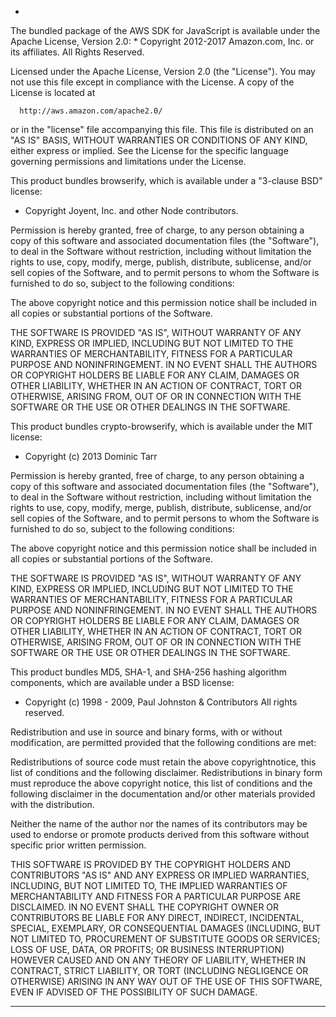 *
The bundled package of the AWS SDK for JavaScript is available under the
Apache License, Version 2.0:
*
  Copyright 2012-2017 Amazon.com, Inc. or its affiliates. All Rights Reserved.

  Licensed under the Apache License, Version 2.0 (the "License"). You
  may not use this file except in compliance with the License. A copy of
  the License is located at

      http://aws.amazon.com/apache2.0/

  or in the "license" file accompanying this file. This file is
  distributed on an "AS IS" BASIS, WITHOUT WARRANTIES OR CONDITIONS OF
  ANY KIND, either express or implied. See the License for the specific
  language governing permissions and limitations under the License.

This product bundles browserify, which is available under a
"3-clause BSD" license:

*  Copyright Joyent, Inc. and other Node contributors.

  Permission is hereby granted, free of charge, to any person obtaining a
  copy of this software and associated documentation files (the
  "Software"), to deal in the Software without restriction, including
  without limitation the rights to use, copy, modify, merge, publish,
  distribute, sublicense, and/or sell copies of the Software, and to permit
  persons to whom the Software is furnished to do so, subject to the
  following conditions:

  The above copyright notice and this permission notice shall be included
  in all copies or substantial portions of the Software.

  THE SOFTWARE IS PROVIDED "AS IS", WITHOUT WARRANTY OF ANY KIND, EXPRESS
  OR IMPLIED, INCLUDING BUT NOT LIMITED TO THE WARRANTIES OF
  MERCHANTABILITY, FITNESS FOR A PARTICULAR PURPOSE AND NONINFRINGEMENT. IN
  NO EVENT SHALL THE AUTHORS OR COPYRIGHT HOLDERS BE LIABLE FOR ANY CLAIM,
  DAMAGES OR OTHER LIABILITY, WHETHER IN AN ACTION OF CONTRACT, TORT OR
  OTHERWISE, ARISING FROM, OUT OF OR IN CONNECTION WITH THE SOFTWARE OR THE
  USE OR OTHER DEALINGS IN THE SOFTWARE.

This product bundles crypto-browserify, which is available under
the MIT license:

 * Copyright (c) 2013 Dominic Tarr

  Permission is hereby granted, free of charge, 
  to any person obtaining a copy of this software and 
  associated documentation files (the "Software"), to 
  deal in the Software without restriction, including 
  without limitation the rights to use, copy, modify, 
  merge, publish, distribute, sublicense, and/or sell 
  copies of the Software, and to permit persons to whom 
  the Software is furnished to do so, 
  subject to the following conditions:

  The above copyright notice and this permission notice 
  shall be included in all copies or substantial portions of the Software.

  THE SOFTWARE IS PROVIDED "AS IS", WITHOUT WARRANTY OF ANY KIND, 
  EXPRESS OR IMPLIED, INCLUDING BUT NOT LIMITED TO THE WARRANTIES 
  OF MERCHANTABILITY, FITNESS FOR A PARTICULAR PURPOSE AND NONINFRINGEMENT. 
  IN NO EVENT SHALL THE AUTHORS OR COPYRIGHT HOLDERS BE LIABLE FOR 
  ANY CLAIM, DAMAGES OR OTHER LIABILITY, WHETHER IN AN ACTION OF CONTRACT, 
  TORT OR OTHERWISE, ARISING FROM, OUT OF OR IN CONNECTION WITH THE 
  SOFTWARE OR THE USE OR OTHER DEALINGS IN THE SOFTWARE.

This product bundles MD5, SHA-1, and SHA-256 hashing algorithm components,
which are available under a BSD license:

 * Copyright (c) 1998 - 2009, Paul Johnston & Contributors
  All rights reserved.

  Redistribution and use in source and binary forms, with or without
  modification, are permitted provided that the following conditions are met:

  Redistributions of source code must retain the above copyrightnotice,
  this list of conditions and the following disclaimer. Redistributions
  in binary form must reproduce the above copyright notice, this list of
  conditions and the following disclaimer in the documentation and/or
  other materials provided with the distribution.

  Neither the name of the author nor the names of its contributors may
  be used to endorse or promote products derived from this software
  without specific prior written permission.

  THIS SOFTWARE IS PROVIDED BY THE COPYRIGHT HOLDERS AND CONTRIBUTORS "AS IS"
  AND ANY EXPRESS OR IMPLIED WARRANTIES, INCLUDING, BUT NOT LIMITED TO, THE
  IMPLIED WARRANTIES OF MERCHANTABILITY AND FITNESS FOR A PARTICULAR PURPOSE
  ARE DISCLAIMED. IN NO EVENT SHALL THE COPYRIGHT OWNER OR CONTRIBUTORS BE
  LIABLE FOR ANY DIRECT, INDIRECT, INCIDENTAL, SPECIAL, EXEMPLARY, OR
  CONSEQUENTIAL DAMAGES (INCLUDING, BUT NOT LIMITED TO, PROCUREMENT OF
  SUBSTITUTE GOODS OR SERVICES; LOSS OF USE, DATA, OR PROFITS; OR BUSINESS
  INTERRUPTION) HOWEVER CAUSED AND ON ANY THEORY OF LIABILITY, WHETHER IN
  CONTRACT, STRICT LIABILITY, OR TORT (INCLUDING NEGLIGENCE OR OTHERWISE)
  ARISING IN ANY WAY OUT OF THE USE OF THIS SOFTWARE, EVEN IF ADVISED OF
  THE POSSIBILITY OF SUCH DAMAGE.
***
